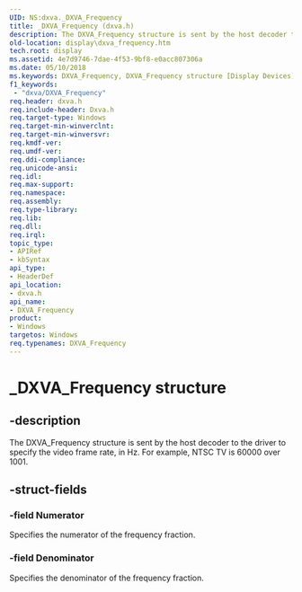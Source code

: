 ```yaml
---
UID: NS:dxva._DXVA_Frequency
title: _DXVA_Frequency (dxva.h)
description: The DXVA_Frequency structure is sent by the host decoder to the driver to specify the video frame rate, in Hz. For example, NTSC TV is 60000 over 1001.
old-location: display\dxva_frequency.htm
tech.root: display
ms.assetid: 4e7d9746-7dae-4f53-9bf8-e0acc807306a
ms.date: 05/10/2018
ms.keywords: DXVA_Frequency, DXVA_Frequency structure [Display Devices], _DXVA_Frequency, display.dxva_frequency, dxva/DXVA_Frequency, dxvaref_a36a3edd-8f65-4d6d-85d0-360e0f03e978.xml
f1_keywords:
 - "dxva/DXVA_Frequency"
req.header: dxva.h
req.include-header: Dxva.h
req.target-type: Windows
req.target-min-winverclnt: 
req.target-min-winversvr: 
req.kmdf-ver: 
req.umdf-ver: 
req.ddi-compliance: 
req.unicode-ansi: 
req.idl: 
req.max-support: 
req.namespace: 
req.assembly: 
req.type-library: 
req.lib: 
req.dll: 
req.irql: 
topic_type:
- APIRef
- kbSyntax
api_type:
- HeaderDef
api_location:
- dxva.h
api_name:
- DXVA_Frequency
product:
- Windows
targetos: Windows
req.typenames: DXVA_Frequency
---
```


# _DXVA_Frequency structure


## -description


The DXVA_Frequency structure is sent by the host decoder to the driver to specify the video frame rate, in Hz. For example, NTSC TV is 60000 over 1001.


## -struct-fields




### -field Numerator

Specifies the numerator of the frequency fraction.


### -field Denominator

Specifies the denominator of the frequency fraction.

